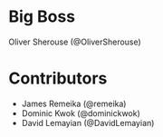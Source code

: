 # Big Boss
Oliver Sherouse (@OliverSherouse)

# Contributors

* James Remeika (@remeika)
* Dominic Kwok (@dominickwok)
* David Lemayian (@DavidLemayian)
